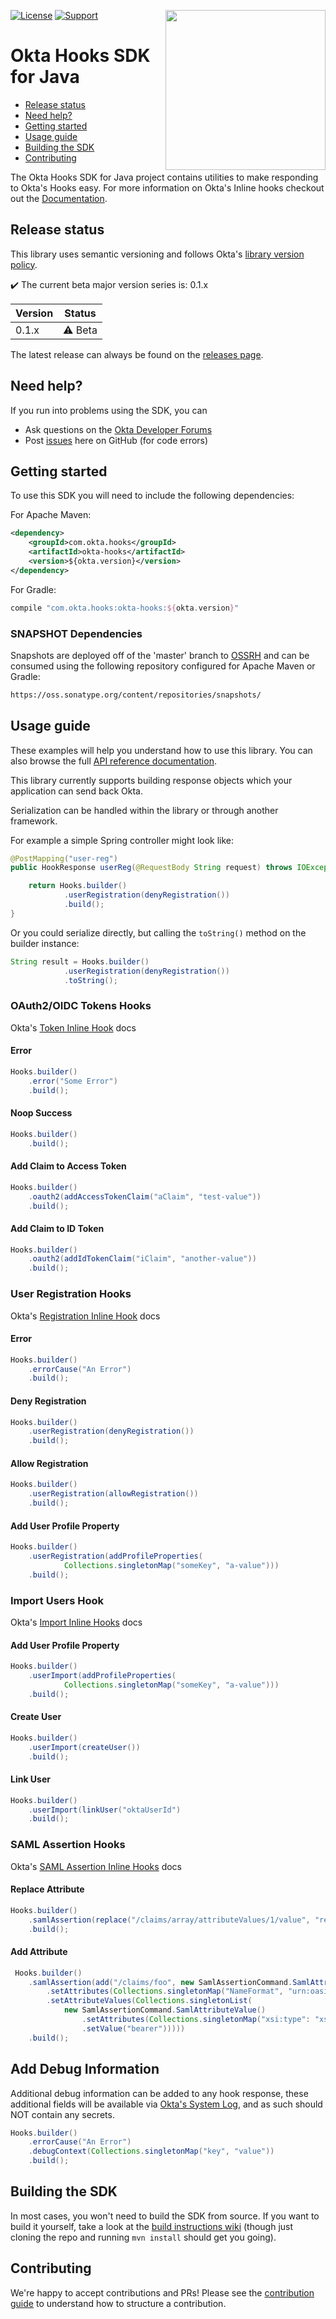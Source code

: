 [<img src="https://devforum.okta.com/uploads/oktadev/original/1X/bf54a16b5fda189e4ad2706fb57cbb7a1e5b8deb.png" align="right" width="256px"/>](https://devforum.okta.com/)
<!-- [![Maven Central](https://img.shields.io/maven-central/v/com.okta.hooks/okta-hooks-sdk-root.svg)](https://search.maven.org/#search%7Cga%7C1%7Cg%3A%22com.okta.commons%22%20a%3A%22okta-commons-root%22) -->
[![License](https://img.shields.io/badge/License-Apache%202.0-blue.svg)](https://opensource.org/licenses/Apache-2.0)
[![Support](https://img.shields.io/badge/support-Developer%20Forum-blue.svg)][devforum]
<!-- [![API Reference](https://img.shields.io/badge/docs-reference-lightgrey.svg)][javadocs] -->

Okta Hooks SDK for Java
=================

* [Release status](#release-status)
* [Need help?](#need-help)
* [Getting started](#getting-started)
* [Usage guide](#usage-guide)
* [Building the SDK](#building-the-sdk)
* [Contributing](#contributing)

The Okta Hooks SDK for Java project contains utilities to make responding to Okta's Hooks easy.
For more information on Okta's Inline hooks checkout out the [Documentation](https://developer.okta.com/docs/api/resources/inline-hooks/).

## Release status

This library uses semantic versioning and follows Okta's [library version policy](https://developer.okta.com/code/library-versions/).

:heavy_check_mark: The current beta major version series is: 0.1.x

| Version | Status                    |
| ------- | ------------------------- |
| 0.1.x   | :warning: Beta            |
 
The latest release can always be found on the [releases page][github-releases].

## Need help?
 
If you run into problems using the SDK, you can
 
* Ask questions on the [Okta Developer Forums][devforum]
* Post [issues][github-issues] here on GitHub (for code errors)

## Getting started
 
To use this SDK you will need to include the following dependencies:

For Apache Maven:

``` xml
<dependency>
    <groupId>com.okta.hooks</groupId>
    <artifactId>okta-hooks</artifactId>
    <version>${okta.version}</version>
</dependency>
```

For Gradle:

```groovy
compile "com.okta.hooks:okta-hooks:${okta.version}"
```

### SNAPSHOT Dependencies

Snapshots are deployed off of the 'master' branch to [OSSRH](https://oss.sonatype.org/) and can be consumed using the following repository configured for Apache Maven or Gradle:

```txt
https://oss.sonatype.org/content/repositories/snapshots/
```

## Usage guide

These examples will help you understand how to use this library. You can also browse the full [API reference documentation][javadocs].

This library currently supports building response objects which your application can send back Okta.

Serialization can be handled within the library or through another framework.

For example a simple Spring controller might look like:

```java
@PostMapping("user-reg")
public HookResponse userReg(@RequestBody String request) throws IOException {

    return Hooks.builder()
            .userRegistration(denyRegistration())
            .build();
}
```

Or you could serialize directly, but calling the `toString()` method on the builder instance:

```java
String result = Hooks.builder()
            .userRegistration(denyRegistration())
            .toString();
```

### OAuth2/OIDC Tokens Hooks

Okta's [Token Inline Hook](https://developer.okta.com/use_cases/inline_hooks/token_hook/token_hook) docs

#### Error

```java
Hooks.builder()
    .error("Some Error")
    .build();
```

#### Noop Success

```java
Hooks.builder()
    .build();
```

#### Add Claim to Access Token

```java
Hooks.builder()
    .oauth2(addAccessTokenClaim("aClaim", "test-value"))
    .build();
```

#### Add Claim to ID Token

```java
Hooks.builder()
    .oauth2(addIdTokenClaim("iClaim", "another-value"))
    .build();
```

### User Registration Hooks

Okta's [Registration Inline Hook](https://developer.okta.com/use_cases/inline_hooks/registration_hook/registration_hook) docs

#### Error

```java
Hooks.builder()
    .errorCause("An Error")
    .build();
```

#### Deny Registration

```java
Hooks.builder()
    .userRegistration(denyRegistration())
    .build();
```

#### Allow Registration

```java
Hooks.builder()
    .userRegistration(allowRegistration())
    .build();
```

#### Add User Profile Property

```java
Hooks.builder()
    .userRegistration(addProfileProperties(
            Collections.singletonMap("someKey", "a-value")))
    .build();
```

### Import Users Hook

Okta's [Import Inline Hooks](https://developer.okta.com/use_cases/inline_hooks/import_hook/import_hook) docs

#### Add User Profile Property

```java
Hooks.builder()
    .userImport(addProfileProperties(
            Collections.singletonMap("someKey", "a-value")))
    .build();
```

#### Create User

```java
Hooks.builder()
    .userImport(createUser())
    .build();
```

#### Link User

```java
Hooks.builder()
    .userImport(linkUser("oktaUserId")
    .build();
```

### SAML Assertion Hooks

Okta's [SAML Assertion Inline Hooks](https://developer.okta.com/use_cases/inline_hooks/saml_hook/saml_hook) docs

#### Replace Attribute

```java
Hooks.builder()
    .samlAssertion(replace("/claims/array/attributeValues/1/value", "replacementValue"))
    .build();
```

#### Add Attribute

```java
 Hooks.builder()
    .samlAssertion(add("/claims/foo", new SamlAssertionCommand.SamlAttribute()
        .setAttributes(Collections.singletonMap("NameFormat", "urn:oasis:names:tc:SAML:2.0:attrname-format:basic"))
        .setAttributeValues(Collections.singletonList(
            new SamlAssertionCommand.SamlAttributeValue()
                .setAttributes(Collections.singletonMap("xsi:type": "xs:string"))
                .setValue("bearer")))))
    .build();
```

## Add Debug Information

Additional debug information can be added to any hook response, these additional fields will be available via [Okta's System Log](https://developer.okta.com/docs/api/resources/system_log/), and as such should NOT contain any secrets.

```java
Hooks.builder()
    .errorCause("An Error")
    .debugContext(Collections.singletonMap("key", "value"))
    .build();
```

## Building the SDK
 
In most cases, you won't need to build the SDK from source. If you want to build it yourself, take a look at the [build instructions wiki](https://github.com/okta/okta-sdk-java/wiki/Build-It) (though just cloning the repo and running `mvn install` should get you going).
 
## Contributing
 
We're happy to accept contributions and PRs! Please see the [contribution guide](CONTRIBUTING.md) to understand how to structure a contribution.

[devforum]: https://devforum.okta.com/
[javadocs]: https://developer.okta.com/okta-hooks-sdk-java/
[lang-landing]: https://developer.okta.com/code/java/
[github-issues]: https://github.com/okta/okta-hooks-sdk-java/issues
[github-releases]: https://github.com/okta/okta-hooks-sdk-java/releases